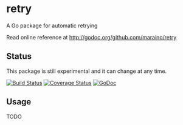 # retry
A Go package for automatic retrying

Read online reference at http://godoc.org/github.com/maraino/retry

Status
------

This package is still experimental and it can change at any time.

[![Build Status](https://travis-ci.org/maraino/retry.svg)](https://travis-ci.org/maraino/retry)
[![Coverage Status](https://coveralls.io/repos/maraino/retry/badge.svg?branch=master&service=github)](https://coveralls.io/github/maraino/retry?branch=master)
[![GoDoc](https://godoc.org/github.com/maraino/retry?status.svg)](http://godoc.org/github.com/maraino/retry)

Usage
-----

TODO
